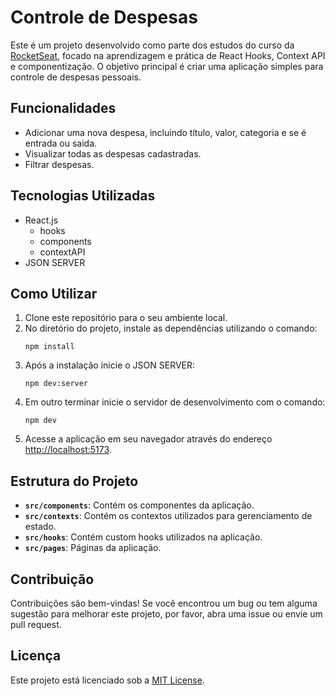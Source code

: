 # Controle de Despesas

Este é um projeto desenvolvido como parte dos estudos do curso da [RocketSeat](https://www.rocketseat.com.br/), focado na aprendizagem e prática de React Hooks, Context API e componentização. O objetivo principal é criar uma aplicação simples para controle de despesas pessoais.

## Funcionalidades

- Adicionar uma nova despesa, incluindo título, valor, categoria e se é entrada ou saida.
- Visualizar todas as despesas cadastradas.
- Filtrar despesas.

## Tecnologias Utilizadas

- React.js
  - hooks
  - components
  - contextAPI
- JSON SERVER

## Como Utilizar

1. Clone este repositório para o seu ambiente local.
2. No diretório do projeto, instale as dependências utilizando o comando:
   ```
   npm install
   ```
3. Após a instalação inicie o JSON SERVER:
    ```
    npm dev:server
    ```
3. Em outro terminar inicie o servidor de desenvolvimento com o comando:
   ```
   npm dev
   ```
4. Acesse a aplicação em seu navegador através do endereço [http://localhost:5173](http://localhost:5173).

## Estrutura do Projeto

- **`src/components`**: Contém os componentes da aplicação.
- **`src/contexts`**: Contém os contextos utilizados para gerenciamento de estado.
- **`src/hooks`**: Contém custom hooks utilizados na aplicação.
- **`src/pages`**: Páginas da aplicação.

## Contribuição

Contribuições são bem-vindas! Se você encontrou um bug ou tem alguma sugestão para melhorar este projeto, por favor, abra uma issue ou envie um pull request.

## Licença

Este projeto está licenciado sob a [MIT License](https://opensource.org/licenses/MIT).